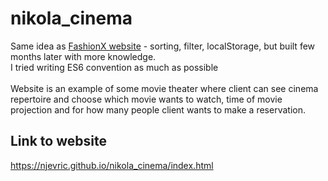 # nikola_cinema
Same idea as [FashionX website](https://njevric.github.io/fashionx/) - sorting, filter, localStorage, but built few months later with more knowledge.<br/>
I tried writing ES6 convention as much as possible
<br/>
<br/>
Website is an example of some movie theater where client can see cinema repertoire and choose which movie wants to watch, time of movie projection and for how many people client wants to make a reservation.
<br/>
## Link to website
https://njevric.github.io/nikola_cinema/index.html
